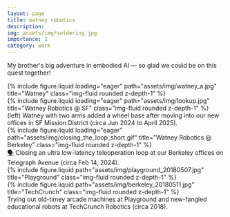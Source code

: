 ```yaml
---
layout: page
title: watney robotics
description:
img: assets/img/soldering.jpg
importance: 1
category: work
---
```


My brother's big adventure in embodied AI — so glad we could be on this quest together!

<div class="row">
    <div class="col-sm-5 mt-3 mt-md-0">
        {% include figure.liquid loading="eager" path="assets/img/watney_a.jpg" title="Watney" class="img-fluid rounded z-depth-1" %}
    </div>
    <div class="col-sm-7 mt-3 mt-md-0">
        {% include figure.liquid loading="eager" path="assets/img/lookup.jpg" title="Watney Robotics @ SF" class="img-fluid rounded z-depth-1" %}
    </div>
</div>
<div class="caption">
    (left) Watney with two arms added a wheel base after moving into our new offices in SF Mission District (circa Jun 2024 to April 2025).
</div>

<div class="row">
    <div class="col-sm mt-3 mt-md-0">
        {% include figure.liquid loading="eager" path="assets/img/closing_the_loop_short.gif" title="Watney Robotics @ Berkeley" class="img-fluid rounded z-depth-1" %}
    </div>
</div>
<div class="caption">
    <a href="https://youtu.be/kYdJM-HD2Zs">🗣</a> Closing an ultra low-latency teleoperation loop at our Berkeley offices on Telegraph Avenue (circa Feb 14, 2024).
</div>

<div class="row justify-content-sm-center">
    <div class="col-sm-4 mt-3 mt-md-0">
        {% include figure.liquid path="assets/img/playground_20180507.jpg" title="Playground" class="img-fluid rounded z-depth-1" %}
    </div>
    <div class="col-sm-8 mt-3 mt-md-0">
        {% include figure.liquid path="assets/img/berkeley_20180511.jpg" title="TechCrunch" class="img-fluid rounded z-depth-1" %}
    </div>
</div>
<div class="caption">
    Trying out old-timey arcade machines at Playground and new-fangled educational robots at TechCrunch Robotics (circa 2018).
</div>
